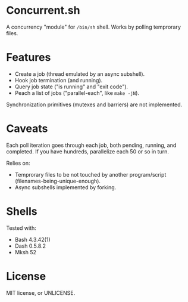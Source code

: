 Concurrent.sh
=============

A concurrency "module" for `/bin/sh` shell.
Works by polling temprorary files.

# Features
- Create a job (thread emulated by an async subshell).
- Hook job termination (and running).
- Query job state ("is running" and "exit code").
- Peach a list of jobs
  ("parallel-each", like `make -jN`).

Synchronization primitives (mutexes and barriers)
are not implemented.

# Caveats
Each poll iteration goes through each job,
both pending, running, and completed.
If you have hundreds, parallelize each 50 or so in turn.

Relies on:
- Temprorary files to be not touched by another program/script
  (filenames-being-unique-enough).
- Async subshells implemented by forking.

# Shells
Tested with:
- Bash 4.3.42(1)
- Dash 0.5.8.2
- Mksh 52

# License
MIT license, or UNLICENSE.
